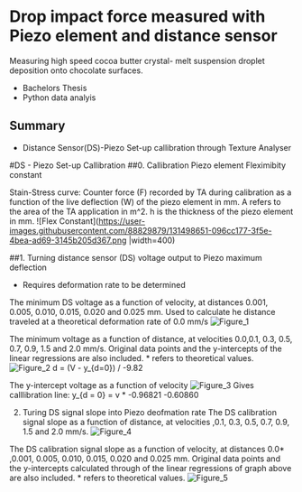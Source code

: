 # Drop impact force measured with Piezo element and distance sensor
Measuring high speed cocoa butter crystal- melt suspension droplet deposition onto chocolate surfaces. 

- Bachelors Thesis
- Python data analyis

## Summary
- Distance Sensor(DS)-Piezo Set-up callibration through Texture Analyser 


#DS - Piezo Set-up Callibration 
##0. Callibration Piezo element Fleximibity constant

Stain-Stress curve: Counter force (F) recorded by TA during calibration as a function of the live deflection (W) of the piezo element in mm. A refers to the area of the TA application in m^2. h is the thickness of the piezo element in mm.
![Flex Constant](https://user-images.githubusercontent.com/88829879/131498651-096cc177-3f5e-4bea-ad69-3145b205d367.png |width=400)

##1. Turning distance sensor (DS) voltage output to Piezo maximum deflection
- Requires deformation rate to be determined

The minimum DS voltage as a function of velocity, at distances 0.001, 0.005, 0.010, 0.015, 0.020 and 0.025 mm. 
Used to calculate he distance traveled at a theoretical deformation rate of 0.0 mm/s
![Figure_1](https://user-images.githubusercontent.com/88829879/131498713-66c6c896-b55c-4676-984a-d4f7689712c7.png)

The minimum voltage as a function of distance, at velocities 0.0,0.1, 0.3, 0.5, 0.7, 0.9, 1.5 and 2.0 mm/s. Original data points and the y-intercepts of the linear regressions are also included. * refers to theoretical values.
![Figure_2](https://user-images.githubusercontent.com/88829879/131498712-431dec83-94bd-4de5-bcc7-a15814ff2c3e.png)
d = (V - y_{d=0}) / -9.82

The y-intercept voltage as a function of velocity
![Figure_3](https://user-images.githubusercontent.com/88829879/131498709-7409149f-febd-4ce1-952a-acab071fe6f8.png)
Gives calllibration line:
y_{d = 0} = v * -0.96821 -0.60860

2. Turing DS signal slope into Piezo deofmation rate
The DS calibration signal slope as a function of distance, at velocities ,0.1, 0.3, 0.5, 0.7, 0.9, 1.5 and 2.0 mm/s.
![Figure_4](https://user-images.githubusercontent.com/88829879/131498706-ad6893e4-5204-4ecd-8990-f9f1e7692b47.png)

The DS calibration signal slope as a function of velocity, at distances 0.0* ,0.001, 0.005, 0.010, 0.015, 0.020 and 0.025 mm. Original data points and the y-intercepts calculated through of the linear regressions of graph above are also included. * refers to theoretical values.
![Figure_5](https://user-images.githubusercontent.com/88829879/131498695-6298ed0d-2c8e-470e-a389-f761f789049f.png)




